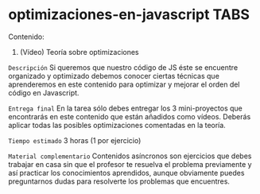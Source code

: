 # optimizaciones-en-javascript TABS

Contenido:
1. (Vídeo) Teoría sobre optimizaciones

`Descripción`
Si queremos que nuestro código de JS éste se encuentre organizado y optimizado debemos conocer ciertas técnicas que aprenderemos en este contenido para optimizar y mejorar el orden del código en Javascript.

`Entrega final`
En la tarea sólo debes entregar los 3 mini-proyectos que encontrarás en este contenido que están añadidos como vídeos.
Deberás aplicar todas las posibles optimizaciones comentadas en la teoría.

`Tiempo estimado` 
3 horas (1 por ejercicio)

`Material complementario`
Contenidos asíncronos son ejercicios que debes trabajar en casa sin que el profesor te resuelva el problema previamente y así practicar los conocimientos aprendidos, aunque obviamente puedes preguntarnos dudas para resolverte los problemas que encuentres. 
 
